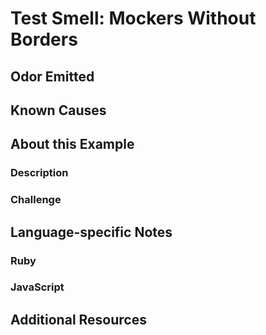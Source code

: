 # Test Smell: Mockers Without Borders

## Odor Emitted

## Known Causes

## About this Example

### Description

### Challenge

## Language-specific Notes

### Ruby

### JavaScript

## Additional Resources

